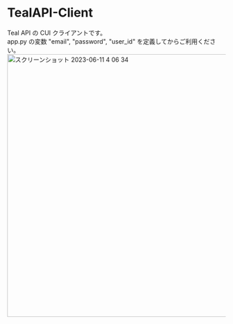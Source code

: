 # TealAPI-Client
Teal API の CUI クライアントです。  
app.py の変数 "email", "password", "user_id" を定義してからご利用ください。
<img width="607" alt="スクリーンショット 2023-06-11 4 06 34" src="https://github.com/gamma-410/TealAPI-Client/assets/88177671/8dabf990-0471-4d47-a9f9-86093f82567a">
